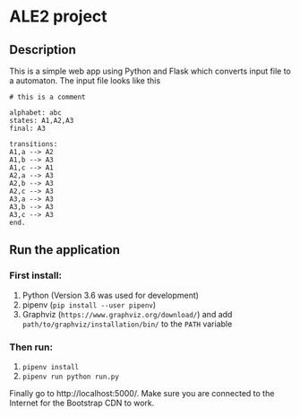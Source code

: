 # ALE2 project

## Description
This is a simple web app using Python and Flask which converts input file to a automaton.
The input file looks like this
```
# this is a comment

alphabet: abc
states: A1,A2,A3
final: A3

transitions:
A1,a --> A2
A1,b --> A3
A1,c --> A1
A2,a --> A3
A2,b --> A3
A2,c --> A3
A3,a --> A3
A3,b --> A3
A3,c --> A3
end.
```

## Run the application

### First install:
1. Python (Version 3.6 was used for development)
2. pipenv (`pip install --user pipenv`)
3. Graphviz (`https://www.graphviz.org/download/`) and add `path/to/graphviz/installation/bin/` to the `PATH` variable

### Then run:
1. `pipenv install`
2. `pipenv run python run.py`

Finally go to http://localhost:5000/. Make 
sure you are connected to the Internet for the Bootstrap CDN to work.
